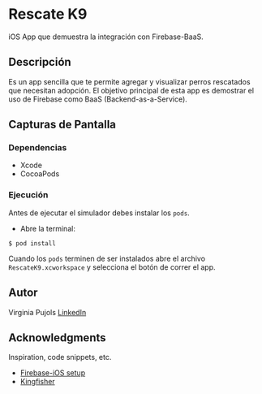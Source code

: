 # Rescate K9
iOS App que demuestra la integración con Firebase-BaaS.

## Descripción
Es un app sencilla que te permite agregar y visualizar perros rescatados que necesitan adopción.
El objetivo principal de esta app es demostrar el uso de Firebase como BaaS (Backend-as-a-Service).

## Capturas de Pantalla


### Dependencias
* Xcode
* CocoaPods

### Ejecución
Antes de ejecutar el simulador debes instalar los `pods`.
* Abre la terminal:
```
$ pod install
```
Cuando los `pods` terminen de ser instalados abre el archivo `RescateK9.xcworkspace` y selecciona el botón de correr el app.


## Autor
Virginia Pujols
[LinkedIn](https://www.linkedin.com/in/virginia-pujols-95a653127/)

## Acknowledgments
Inspiration, code snippets, etc.
* [Firebase-iOS setup](https://firebase.google.com/docs/ios/setup)
* [Kingfisher](https://github.com/onevcat/Kingfisher/blob/master/README.md)

